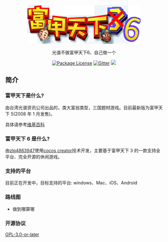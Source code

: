 <p align="center"><img src="public/images/logo.png"></p>

<p align="center">光谱不做富甲天下6、自己做一个</p>
<p align="center">
<a href="https://github.com/zlq4863947/m3k6"><img src="https://img.shields.io/badge/license-GPL_3.0-green.svg" alt="Package License" /></a>
<a href="https://gitter.im/m3k33/community?utm_source=badge&utm_medium=badge&utm_campaign=pr-badge&utm_content=badge"><img src="https://badges.gitter.im/m3k33.svg" alt="Gitter" /></a>
<a href="https://www.paypal.me/zlq4863947"><img src="https://img.shields.io/badge/Donate-PayPal-ff3f59.svg"/></a>
</p>

## 简介

### 富甲天下是什么?

由台湾光谱资讯公司出品的，类大富翁类型，三国题材游戏。目前最新版为富甲天下 5(2008 年 1 月发售)。

具体请参考[维基百科](https://zh.wikipedia.org/wiki/%E5%AF%8C%E7%94%B2%E5%A4%A9%E4%B8%8B%E7%B3%BB%E5%88%97)

### 富甲天下 6 是什么?
由[zlq4863947](https://github.com/zlq4863947)使用[cocos creator](https://www.cocos.com/products#CocosCreator)技术开发，主要基于富甲天下 3 的一款支持全平台、完全开源的休闲游戏。

### 支持的平台

目前正在开发中，目标支持的平台: windows、Mac、iOS、Android

### 路线图

- 做到哪算哪

### 开源协议

[GPL-3.0-or-later](LICENSE)
